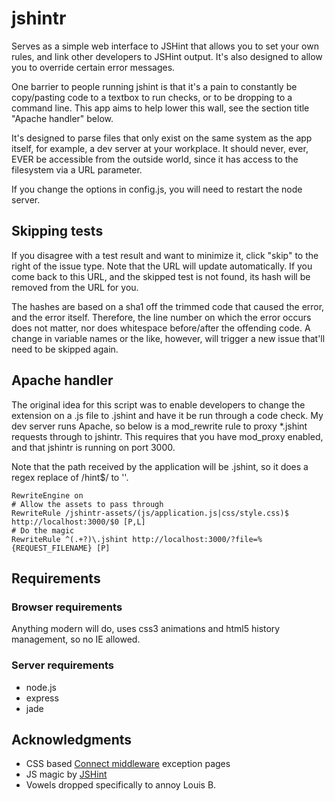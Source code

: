 # jshintr

Serves as a simple web interface to JSHint that allows you to set your own rules, and link other developers to JSHint output. It's also designed to allow you to override certain error messages.

One barrier to people running jshint is that it's a pain to constantly be copy/pasting code to a textbox to run checks, or to be dropping to a command line. This app aims to help lower this wall, see the section title "Apache handler" below.

It's designed to parse files that only exist on the same system as the app itself, for example, a dev server at your workplace. It should never, ever, EVER be accessible from the outside world, since it has access to the filesystem via a URL parameter.

If you change the options in config.js, you will need to restart the node server.

## Skipping tests

If you disagree with a test result and want to minimize it, click "skip" to the right of the issue type. Note that the URL will update automatically. If you come back to this URL, and the skipped test is not found, its hash will be removed from the URL for you.

The hashes are based on a sha1 off the trimmed code that caused the error, and the error itself. Therefore, the line number on which the error occurs does not matter, nor does whitespace before/after the offending code. A change in variable names or the like, however, will trigger a new issue that'll need to be skipped again.

## Apache handler

The original idea for this script was to enable developers to change the extension on a .js file to .jshint and have it be run through a code check. My dev server runs Apache, so below is a mod\_rewrite rule to proxy *.jshint requests through to jshintr. This requires that you have mod_proxy enabled, and that jshintr is running on port 3000.

Note that the path received by the application will be .jshint, so it does a regex replace of /hint$/ to ''.

    RewriteEngine on
    # Allow the assets to pass through
    RewriteRule /jshintr-assets/(js/application.js|css/style.css)$ http://localhost:3000/$0 [P,L]
    # Do the magic
    RewriteRule ^(.+?)\.jshint http://localhost:3000/?file=%{REQUEST_FILENAME} [P]
    

## Requirements

### Browser requirements

Anything modern will do, uses css3 animations and html5 history management, so no IE allowed.

### Server requirements

* node.js
* express
* jade

## Acknowledgments

* CSS based [Connect middleware](hhttps://github.com/senchalabs/Connect) exception pages
* JS magic by [JSHint](https://github.com/jshint/jshint)
* Vowels dropped specifically to annoy Louis B.